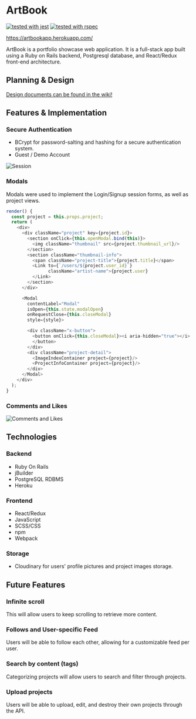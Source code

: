 # ArtBook

[![tested with jest](https://img.shields.io/badge/tested_with-jest-99424f.svg)](https://github.com/facebook/jest)
[![tested with rspec](https://img.shields.io/badge/tested%20with-rspec-brightgreen.svg)](https://github.com/rspec/rspec-rails)

https://artbookapp.herokuapp.com/

ArtBook is a portfolio showcase web application. It is a full-stack app built using a Ruby on Rails backend, Postgresql database, and React/Redux front-end architecture.

## Planning & Design

[Design documents can be found in the wiki!](https://github.com/anastassia-b/art-book-app/wiki)

## Features & Implementation

### Secure Authentication
* BCrypt for password-salting and hashing for a secure authentication system.
* Guest / Demo Account

![Session](http://g.recordit.co/DTgAZHML7h.gif)

### Modals

Modals were used to implement the Login/Signup session forms, as well as project views.

```javascript
render() {
  const project = this.props.project;
  return (
    <div>
      <div className="project" key={project.id}>
        <section onClick={this.openModal.bind(this)}>
          <img className="thumbnail" src={project.thumbnail_url}/>
        </section>
        <section className="thumbnail-info">
          <span className="project-title">{project.title}</span>
          <Link to={`/users/${project.user_id}`}
                className="artist-name">{project.user}
          </Link>
        </section>
      </div>

      <Modal
        contentLabel="Modal"
        isOpen={this.state.modalOpen}
        onRequestClose={this.closeModal}
        style={style}>

        <div className="x-button">
          <button onClick={this.closeModal}><i aria-hidden="true"></i>
          </button>
        </div>
        <div className="project-detail">
          <ImageIndexContainer project={project}/>
          <ProjectInfoContainer project={project}/>
        </div>
      </Modal>
    </div>
  );
}
```

### Comments and Likes

![Comments and Likes](http://g.recordit.co/aHuEZPU54l.gif)

## Technologies

### Backend
* Ruby On Rails
* jBuilder
* PostgreSQL RDBMS
* Heroku

### Frontend
* React/Redux
* JavaScript
* SCSS/CSS
* npm
* Webpack

### Storage
* Cloudinary for users' profile pictures and project images storage.


## Future Features

### Infinite scroll

This will allow users to keep scrolling to retrieve more content.

### Follows and User-specific Feed

Users will be able to follow each other, allowing for a customizable feed per user.

### Search by content (tags)

Categorizing projects will allow users to search and filter through projects.

### Upload projects

Users will be able to upload, edit, and destroy their own projects through the API.
